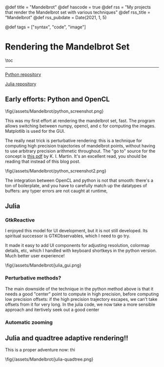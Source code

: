 
@def title = "Mandelbrot"
@def hascode = true
@def rss = "My projects that render the Mandelbrot set with various techniques"
@def rss_title = "Mandelbrot"
@def rss_pubdate = Date(2021, 1, 5)

@def tags = ["syntax", "code", "image"]

# Rendering the Mandelbrot Set

\toc

---

[Python repository](https://github.com/HastingsGreer/MandelBrotGL)

[Julia repository](https://github.com/HastingsGreer/julia_mandelbrot)

## Early efforts: Python and OpenCL

\fig{/assets/Mandelbrot/python_screenshot.png}

This was my first effort at rendering the mandelbrot set, fast.
The program allows switching between numpy, opencl, and c for computing the images. 
Matplotlib is used for the GUI.

The really neat trick is perturbative rendering: this is a technique for computing high precision 
trajectories of mandelbrot points, without having to use arbitrary precision arithmetic throughout.
The "go to" source for the concept is [this pdf](http://www.science.eclipse.co.uk/sft_maths.pdf) by K. I. Martin. 
It's an excellent read, you should be reading that instead of this blog post.

\fig{/assets/Mandelbrot/python_screenshot2.png}

The integration between OpenCL and python is not that smooth: there's a ton of boilerplate, and you have to carefully match up the datatypes of buffers: any typer errors are not caught at runtime, 



## Julia


### GtkReactive

I enjoyed this model for UI development, but it is not still developed. Its spiritual successor is GTKObservables, which I need to go try.

It made it easy to add UI components for adjusting resolution, colormap details, etc, which I handled with keyboard shortkeys in the python version. Much better user experience!

\fig{/assets/Mandelbrot/julia_gui.png}

### Perturbative methods?

The main downside of the technique in the python method above is that it needs a good "center" point to compute in high precision, before computing low precision offsets: if the high precision trajectory escapes, we can't take offsets from it for very long.
In the julia code, we now take a more sensible approach and itertively seek out a good center

### Automatic zooming



## Julia and quadtree adaptive rendering!!

This is a proper adventure now: thi

\fig{/assets/Mandelbrot/julia-quadtree.png}
